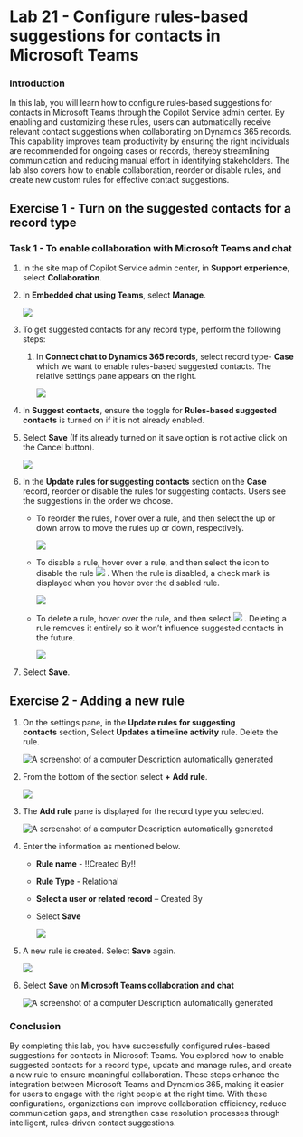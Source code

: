 # Lab 21 - Configure rules-based suggestions for contacts in Microsoft Teams

### Introduction

In this lab, you will learn how to configure rules-based suggestions for
contacts in Microsoft Teams through the Copilot Service admin center. By
enabling and customizing these rules, users can automatically receive
relevant contact suggestions when collaborating on Dynamics 365 records.
This capability improves team productivity by ensuring the right
individuals are recommended for ongoing cases or records, thereby
streamlining communication and reducing manual effort in identifying
stakeholders. The lab also covers how to enable collaboration, reorder
or disable rules, and create new custom rules for effective contact
suggestions.

## Exercise 1 - Turn on the suggested contacts for a record type

### Task 1 - To enable collaboration with Microsoft Teams and chat

1.  In the site map of Copilot Service admin center, in **Support
    experience**, select **Collaboration**.

2.  In **Embedded chat using Teams**, select **Manage**.

    ![](./media/image1.png)

3.  To get suggested contacts for any record type, perform the following
    steps:

    1.  In **Connect chat to Dynamics 365 records**, select record type-
        **Case** which we want to enable rules-based suggested contacts.
        The relative settings pane appears on the right.

        ![](./media/image2.png)

2.  In **Suggest contacts**, ensure the toggle for **Rules-based
    suggested contacts** is turned on if it is not already enabled.

3.  Select **Save** (If its already turned on it save option is not
    active click on the Cancel button).

    ![](./media/image3.png)

4.  In the **Update rules for suggesting contacts** section on the
    **Case** record, reorder or disable the rules for suggesting
    contacts. Users see the suggestions in the order we choose.

    - To reorder the rules, hover over a rule, and then select the up or
      down arrow to move the rules up or down, respectively.

      ![](./media/image4.png)

    - To disable a rule, hover over a rule, and then select the icon to
  disable the rule ![](./media/image5.png) . When the rule is disabled,
  a check mark is displayed when you hover over the disabled rule.

      ![](./media/image6.png)

    - To delete a rule, hover over the rule, and then
      select ![](./media/image7.png) . Deleting a rule removes it entirely
      so it won’t influence suggested contacts in the future.

      ![](./media/image8.png)

5.  Select **Save**.

## Exercise 2 - Adding a new rule

1.  On the settings pane, in the **Update rules for suggesting
    contacts** section, Select **Updates a timeline activity** rule.
    Delete the rule.

    ![A screenshot of a computer Description automatically
  generated](./media/image9.png)

2.  From the bottom of the section select **+** **Add rule**.

    ![](./media/image10.png)

3.  The **Add rule** pane is displayed for the record type you selected.

    ![A screenshot of a computer Description automatically
  generated](./media/image11.png)

4.  Enter the information as mentioned below.

    - **Rule name** - !!Created By!!

    - **Rule Type** - Relational

    - **Select a user or related record** – Created By

    - Select **Save**

      ![](./media/image12.png)

5.  A new rule is created. Select **Save** again.

      ![](./media/image13.png)

6.  Select **Save** on **Microsoft Teams collaboration and chat**

      ![A screenshot of a computer Description automatically
  generated](./media/image14.png)

### Conclusion

By completing this lab, you have successfully configured rules-based
suggestions for contacts in Microsoft Teams. You explored how to
enable suggested contacts for a record type, update and manage rules,
and create a new rule to ensure meaningful collaboration. These steps
enhance the integration between Microsoft Teams and Dynamics 365,
making it easier for users to engage with the right people at the
right time. With these configurations, organizations can improve
collaboration efficiency, reduce communication gaps, and strengthen
case resolution processes through intelligent, rules-driven contact
suggestions.
